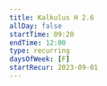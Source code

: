 ```yaml
---
title: Kalkulus H 2.6
allDay: false
startTime: 09:20
endTime: 12:00
type: recurring
daysOfWeek: [F]
startRecur: 2023-09-01
---
```


